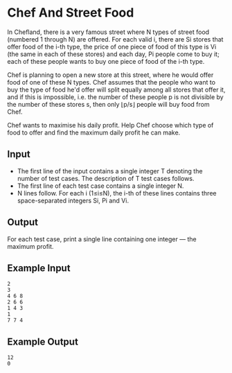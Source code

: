 # Chef And Street Food

In Chefland, there is a very famous street where N types of street food (numbered 1 through N) are offered. For each valid i, there are Si stores that offer food of the i-th type, the price of one piece of food of this type is Vi (the same in each of these stores) and each day, Pi people come to buy it; each of these people wants to buy one piece of food of the i-th type.

Chef is planning to open a new store at this street, where he would offer food of one of these N types. Chef assumes that the people who want to buy the type of food he'd offer will split equally among all stores that offer it, and if this is impossible, i.e. the number of these people p is not divisible by the number of these stores s, then only ⌊p/s⌋ people will buy food from Chef.

Chef wants to maximise his daily profit. Help Chef choose which type of food to offer and find the maximum daily profit he can make.

## Input

- The first line of the input contains a single integer T denoting the number of test cases. The description of T test cases follows.
- The first line of each test case contains a single integer N.
- N lines follow. For each i (1≤i≤N), the i-th of these lines contains three space-separated integers Si, Pi and Vi.

## Output

For each test case, print a single line containing one integer ― the maximum profit.

## Example Input

```
2
3
4 6 8
2 6 6
1 4 3
1
7 7 4
```

## Example Output

```
12
0
```
